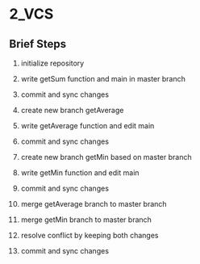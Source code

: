 # 2_VCS
## Brief Steps
1) initialize repository
 
2) write getSum function and main in master branch

3) commit and sync changes

4) create new branch getAverage

5) write getAverage function and edit main

6) commit and sync changes

7) create new branch getMin based on master branch

8) write getMin function and edit main

9) commit and sync changes

10) merge getAverage branch to master branch

11) merge getMin branch to master branch

12) resolve conflict by keeping both changes
 
13) commit and sync changes
